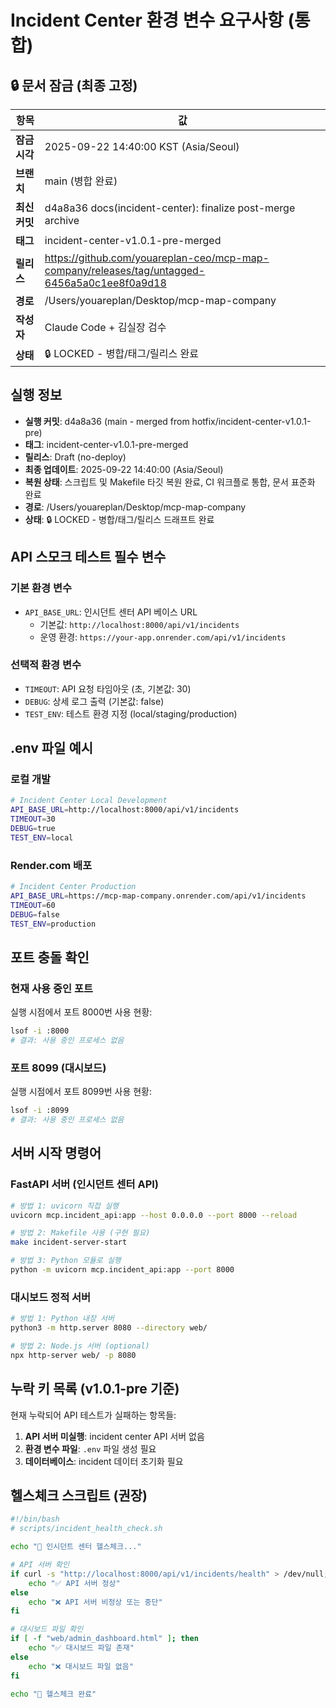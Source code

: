 # Incident Center 환경 변수 요구사항 (통합)

## 🔒 문서 잠금 (최종 고정)

| 항목 | 값 |
|------|---|
| **잠금 시각** | 2025-09-22 14:40:00 KST (Asia/Seoul) |
| **브랜치** | main (병합 완료) |
| **최신 커밋** | d4a8a36 docs(incident-center): finalize post-merge archive |
| **태그** | incident-center-v1.0.1-pre-merged |
| **릴리스** | https://github.com/youareplan-ceo/mcp-map-company/releases/tag/untagged-6456a5a0c1ee8f0a9d18 |
| **경로** | /Users/youareplan/Desktop/mcp-map-company |
| **작성자** | Claude Code + 김실장 검수 |
| **상태** | 🔒 LOCKED - 병합/태그/릴리스 완료 |

## 실행 정보
- **실행 커밋**: d4a8a36 (main - merged from hotfix/incident-center-v1.0.1-pre)
- **태그**: incident-center-v1.0.1-pre-merged
- **릴리스**: Draft (no-deploy)
- **최종 업데이트**: 2025-09-22 14:40:00 (Asia/Seoul)
- **복원 상태**: 스크립트 및 Makefile 타깃 복원 완료, CI 워크플로 통합, 문서 표준화 완료
- **경로**: /Users/youareplan/Desktop/mcp-map-company
- **상태**: 🔒 LOCKED - 병합/태그/릴리스 드래프트 완료

## API 스모크 테스트 필수 변수

### 기본 환경 변수
- `API_BASE_URL`: 인시던트 센터 API 베이스 URL
  - 기본값: `http://localhost:8000/api/v1/incidents`
  - 운영 환경: `https://your-app.onrender.com/api/v1/incidents`

### 선택적 환경 변수
- `TIMEOUT`: API 요청 타임아웃 (초, 기본값: 30)
- `DEBUG`: 상세 로그 출력 (기본값: false)
- `TEST_ENV`: 테스트 환경 지정 (local/staging/production)

## .env 파일 예시

### 로컬 개발
```bash
# Incident Center Local Development
API_BASE_URL=http://localhost:8000/api/v1/incidents
TIMEOUT=30
DEBUG=true
TEST_ENV=local
```

### Render.com 배포
```bash
# Incident Center Production
API_BASE_URL=https://mcp-map-company.onrender.com/api/v1/incidents
TIMEOUT=60
DEBUG=false
TEST_ENV=production
```

## 포트 충돌 확인

### 현재 사용 중인 포트
실행 시점에서 포트 8000번 사용 현황:
```bash
lsof -i :8000
# 결과: 사용 중인 프로세스 없음
```

### 포트 8099 (대시보드)
실행 시점에서 포트 8099번 사용 현황:
```bash
lsof -i :8099
# 결과: 사용 중인 프로세스 없음
```

## 서버 시작 명령어

### FastAPI 서버 (인시던트 센터 API)
```bash
# 방법 1: uvicorn 직접 실행
uvicorn mcp.incident_api:app --host 0.0.0.0 --port 8000 --reload

# 방법 2: Makefile 사용 (구현 필요)
make incident-server-start

# 방법 3: Python 모듈로 실행
python -m uvicorn mcp.incident_api:app --port 8000
```

### 대시보드 정적 서버
```bash
# 방법 1: Python 내장 서버
python3 -m http.server 8080 --directory web/

# 방법 2: Node.js 서버 (optional)
npx http-server web/ -p 8080
```

## 누락 키 목록 (v1.0.1-pre 기준)

현재 누락되어 API 테스트가 실패하는 항목들:
1. **API 서버 미실행**: incident center API 서버 없음
2. **환경 변수 파일**: `.env` 파일 생성 필요
3. **데이터베이스**: incident 데이터 초기화 필요

## 헬스체크 스크립트 (권장)
```bash
#!/bin/bash
# scripts/incident_health_check.sh

echo "🏥 인시던트 센터 헬스체크..."

# API 서버 확인
if curl -s "http://localhost:8000/api/v1/incidents/health" > /dev/null; then
    echo "✅ API 서버 정상"
else
    echo "❌ API 서버 비정상 또는 중단"
fi

# 대시보드 파일 확인
if [ -f "web/admin_dashboard.html" ]; then
    echo "✅ 대시보드 파일 존재"
else
    echo "❌ 대시보드 파일 없음"
fi

echo "🏥 헬스체크 완료"
```